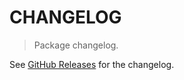 # CHANGELOG

> Package changelog.

See [GitHub Releases](https://github.com/stdlib-js/utils-inherit/releases) for the changelog.